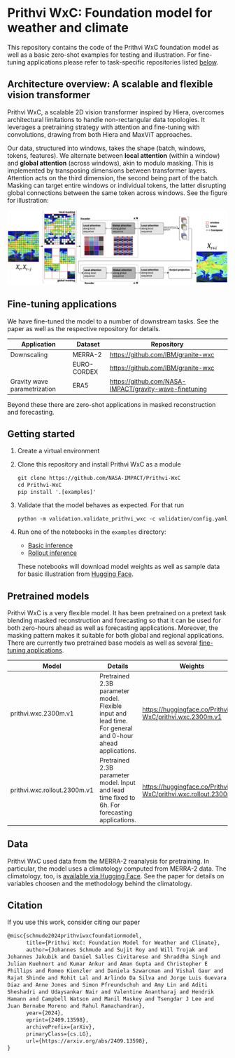 # Prithvi WxC: Foundation model for weather and climate

This repository contains the code of the Prithvi WxC foundation model as well as a basic zero-shot examples for testing and illustration. For fine-tuning applications please refer to task-specific repositories listed [below](https://github.com/NASA-IMPACT/Prithvi-WxC?tab=readme-ov-file#fine-tuning-applications).

## Architecture overview: A scalable and flexible vision transformer

Prithvi WxC, a scalable 2D vision transformer inspired by Hiera, overcomes architectural limitations to handle non-rectangular data topologies. It leverages a pretraining strategy with attention and fine-tuning with convolutions, drawing from both Hiera and MaxViT approaches.

Our data, structured into windows, takes the shape (batch, windows, tokens, features). We alternate between **local attention** (within a window) and **global attention** (across windows), akin to modulo masking. This is implemented by transposing dimensions between transformer layers. Attention acts on the third dimension, the second being part of the batch. Masking can target entire windows or individual tokens, the latter disrupting global connections between the same token across windows. See the figure for illustration:

![arch_main](docs/arch_main.png)


## Fine-tuning applications

We have fine-tuned the model to a number of downstream tasks. See the paper as well as the respective repository for details.

| Application                  | Dataset     | Repository                         |
| ---------------------------- | ----------- | ---------------------------------- |
| Downscaling                  | MERRA-2     | https://github.com/IBM/granite-wxc |
|                              | EURO-CORDEX | https://github.com/IBM/granite-wxc |
| Gravity wave parametrization | ERA5        | https://github.com/NASA-IMPACT/gravity-wave-finetuning |

Beyond these there are zero-shot applications in masked reconstruction and forecasting.

## Getting started

1. Create a virtual environment
2. Clone this repository and install Prithvi WxC as a module
   ```
   git clone https://github.com/NASA-IMPACT/Prithvi-WxC
   cd Prithvi-WxC
   pip install '.[examples]'
   ```
3. Validate that the model behaves as expected. For that run
   ```
   python -m validation.validate_prithvi_wxc -c validation/config.yaml
   ```
4. Run one of the notebooks in the `examples` directory:
   - [Basic inference](examples/PrithviWxC_inference.ipynb)
   - [Rollout inference](examples/PrithviWxC_rollout.ipynb)
   
   These notebooks will download model weights as well as sample data for basic illustration from [Hugging Face](https://huggingface.co/Prithvi-WxC).

## Pretrained models

Prithvi WxC is a very flexible model. It has been pretrained on a pretext task blending masked reconstruction and forecasting so that it can be used for both zero-hours ahead as well as forecasting applications. Moreover, the masking pattern makes it suitable for both global and regional applications. There are currently two pretrained base models as well as several [fine-tuning applications](https://github.com/NASA-IMPACT/Prithvi-WxC?tab=readme-ov-file#fine-tuning-applications).

| Model                        | Details                                                                                                   | Weights                                                 |
| ---------------------------- | --------------------------------------------------------------------------------------------------------- | ------------------------------------------------------- |
| prithvi.wxc.2300m.v1         | Pretrained 2.3B parameter model. Flexible input and lead time. For general and 0-hour ahead applications. | https://huggingface.co/Prithvi-WxC/prithvi.wxc.2300m.v1 |
| prithvi.wxc.rollout.2300m.v1 | Pretrained 2.3B parameter model. Input and lead time fixed to 6h. For forecasting applications.           | https://huggingface.co/Prithvi-WxC/prithvi.wxc.rollout.2300m.v1 |


## Data

Prithvi WxC used data from the MERRA-2 reanalysis for pretraining. In particular, the model uses a climatology computed from MERRA-2 data. The climatology, too, is [available via Hugging Face](https://huggingface.co/Prithvi-WxC/prithvi.wxc.2300m.v1/tree/main/climatology). See the paper for details on variables choosen and the methodology behind the climatology.


## Citation
If you use this work, consider citing our paper

```
@misc{schmude2024prithviwxcfoundationmodel,
      title={Prithvi WxC: Foundation Model for Weather and Climate}, 
      author={Johannes Schmude and Sujit Roy and Will Trojak and Johannes Jakubik and Daniel Salles Civitarese and Shraddha Singh and Julian Kuehnert and Kumar Ankur and Aman Gupta and Christopher E Phillips and Romeo Kienzler and Daniela Szwarcman and Vishal Gaur and Rajat Shinde and Rohit Lal and Arlindo Da Silva and Jorge Luis Guevara Diaz and Anne Jones and Simon Pfreundschuh and Amy Lin and Aditi Sheshadri and Udaysankar Nair and Valentine Anantharaj and Hendrik Hamann and Campbell Watson and Manil Maskey and Tsengdar J Lee and Juan Bernabe Moreno and Rahul Ramachandran},
      year={2024},
      eprint={2409.13598},
      archivePrefix={arXiv},
      primaryClass={cs.LG},
      url={https://arxiv.org/abs/2409.13598}, 
}
```
